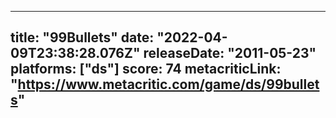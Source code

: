 
---
title: "99Bullets"
date: "2022-04-09T23:38:28.076Z"
releaseDate: "2011-05-23"
platforms: ["ds"]
score: 74
metacriticLink: "https://www.metacritic.com/game/ds/99bullets"
---
